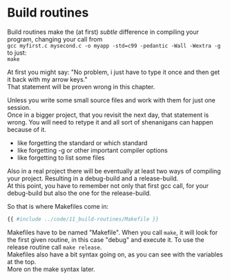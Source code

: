 # Build routines

Build routines make the (at first) _subtle_ difference in compiling your
program, changing your call from  
`gcc myfirst.c mysecond.c -o myapp -std=c99 -pedantic -Wall -Wextra -g`  
to just:  
`make`  
  
At first you might say: "No problem, i just have to type it once and then get it
back with my arrow keys."  
That statement will be proven wrong in this chapter.  
  
Unless you write some small source files and work with them for just one
session.  
Once in a bigger project, that you revisit the next day, that statement is
wrong. You will need to retype it and all sort of shenanigans can happen because
of it.  

- like forgetting the standard or which standard
- like forgetting -g or other important compiler options
- like forgetting to list some files

Also in a real project there will be eventually at least two ways of compiling
your project. Resulting in a debug-build and a release-build.  
At this point, you have to remember not only that first gcc call, for your
debug-build but also the one for the release-build.  
  
So that is where Makefiles come in:  

```Makefile
{{ #include ../code/11_build-routines/Makefile }}
```

Makefiles have to be named "Makefile". When you call `make`, it will look for
the first given routine, in this case "debug" and execute it. To use the release
routine call `make release`.  
Makefiles also have a bit syntax going on, as you can see with the variables at
the top.  
More on the make syntax later.  
